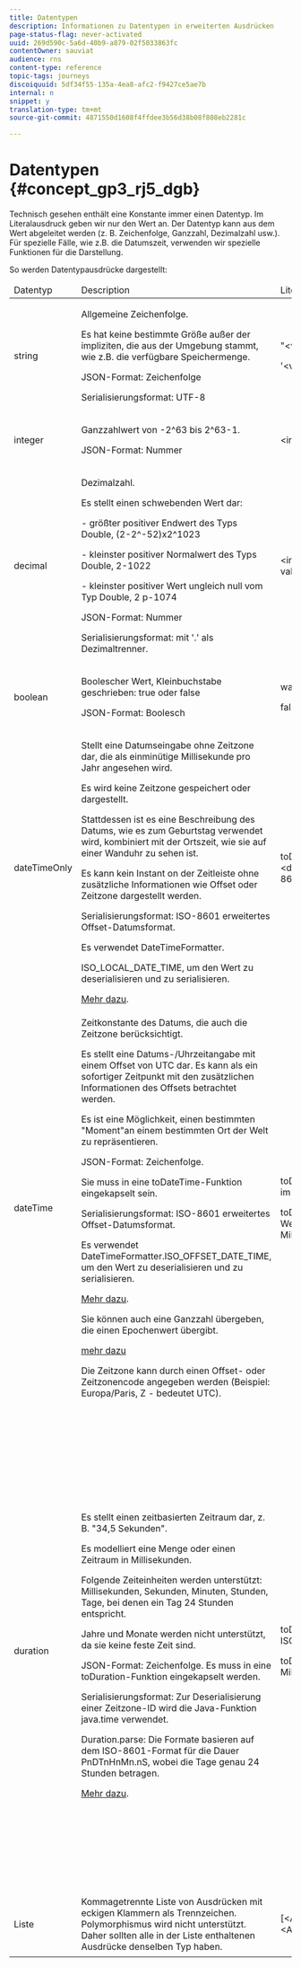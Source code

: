 ```yaml
---
title: Datentypen
description: Informationen zu Datentypen in erweiterten Ausdrücken
page-status-flag: never-activated
uuid: 269d590c-5a6d-40b9-a879-02f5033863fc
contentOwner: sauviat
audience: rns
content-type: reference
topic-tags: journeys
discoiquuid: 5df34f55-135a-4ea8-afc2-f9427ce5ae7b
internal: n
snippet: y
translation-type: tm+mt
source-git-commit: 4871550d1608f4ffdee3b56d38b08f808eb2281c

---
```



# Datentypen {#concept_gp3_rj5_dgb}

Technisch gesehen enthält eine Konstante immer einen Datentyp. Im Literalausdruck geben wir nur den Wert an. Der Datentyp kann aus dem Wert abgeleitet werden (z. B. Zeichenfolge, Ganzzahl, Dezimalzahl usw.). Für spezielle Fälle, wie z.B. die Datumszeit, verwenden wir spezielle Funktionen für die Darstellung.

So werden Datentypausdrücke dargestellt:

<table>
    <thead>
        <tr>
        <td>Datentyp</td>
        <td>Description</td>
        <td>Literale Darstellung</td>
        <td>Beispiel</td>
        </tr>
    </thead>
    <tbody>
    <tr>
        <td>string</td>
        <td><p>Allgemeine Zeichenfolge.</p><p>Es hat keine bestimmte Größe außer der impliziten, die aus der Umgebung stammt, wie z.B. die verfügbare Speichermenge.</p><p>JSON-Format: Zeichenfolge</p><p>Serialisierungsformat: UTF-8</p></td>
        <td><p>"&lt;value&gt;"</p><p>'&lt;value&gt;'</p></td>
        <td><p><pre>"hello world"</pre></p><p><pre>"hello world"</pre></p></td>
    </tr>
    <tr>
        <td>integer</td>
        <td><p>Ganzzahlwert von -2^63 bis 2^63-1.</p><p>JSON-Format: Nummer</p></td>
        <td>&lt;integer value&gt;</td>
        <td><p><pre>42</pre></p></td>
    </tr>
    <tr>
        <td>decimal</td>
        <td><p>Dezimalzahl.</p><p>Es stellt einen schwebenden Wert dar:</p>
        <p>- größter positiver Endwert des Typs Double, (2-2^-52)x2^1023</p>
        <p> - kleinster positiver Normalwert des Typs Double, 2-1022</p>
        <p> - kleinster positiver Wert ungleich null vom Typ Double, 2 p-1074</p><p>JSON-Format: Nummer</p><p>Serialisierungsformat: mit '.' als Dezimaltrenner.</p></td>
        <td>&lt;integer value&gt;.&lt;integer value&gt;</td>
        <td><p><pre>3.14</pre></p></td>
    </tr>
    <tr>
        <td>boolean</td>
        <td><p>Boolescher Wert, Kleinbuchstabe geschrieben: true oder false</p><p>JSON-Format: Boolesch</p></td>
        <td><p>wahr</p><p>false</p></td>
        <td><p><pre>wahr</pre></p></td>
    </tr>
    <tr>
        <td>dateTimeOnly</td>
        <td><p>Stellt eine Datumseingabe ohne Zeitzone dar, die als einminütige Millisekunde pro Jahr angesehen wird.</p><p>Es wird keine Zeitzone gespeichert oder dargestellt.</p><p>Stattdessen ist es eine Beschreibung des Datums, wie es zum Geburtstag verwendet wird, kombiniert mit der Ortszeit, wie sie auf einer Wanduhr zu sehen ist.</p><p>Es kann kein Instant on der Zeitleiste ohne zusätzliche Informationen wie Offset oder Zeitzone dargestellt werden.</p><p>Serialisierungsformat: ISO-8601 erweitertes Offset-Datumsformat.</p><p>Es verwendet DateTimeFormatter.</p><p>ISO_LOCAL_DATE_TIME, um den Wert zu deserialisieren und zu serialisieren.</p> <a href="https://docs.oracle.com/javase/8/docs/api/java/time/format/DateTimeFormatter.html#ISO_LOCAL_DATE_TIME">Mehr dazu</a>.</td>
        <td><p>toDateTimeOnly("&lt;dateTimeOnly im ISO-8601-Format&gt;")</p></td>
        <td></td>
    </tr>
    <tr>
        <td>dateTime</td>
        <td><p>Zeitkonstante des Datums, die auch die Zeitzone berücksichtigt.</p><p>Es stellt eine Datums-/Uhrzeitangabe mit einem Offset von UTC dar. Es kann als ein sofortiger Zeitpunkt mit den zusätzlichen Informationen des Offsets betrachtet werden. </p><p>Es ist eine Möglichkeit, einen bestimmten "Moment"an einem bestimmten Ort der Welt zu repräsentieren.</p><p>JSON-Format: Zeichenfolge.</p><p> Sie muss in eine toDateTime-Funktion eingekapselt sein.</p><p>
        Serialisierungsformat: ISO-8601 erweitertes Offset-Datumsformat.</p><p> Es verwendet DateTimeFormatter.ISO_OFFSET_DATE_TIME, um den Wert zu deserialisieren und zu serialisieren.</p> <a href="https://docs.oracle.com/javase/8/docs/api/java/time/format/DateTimeFormatter.html#ISO_OFFSET_DATE_TIME">Mehr dazu</a>. 
        <p>Sie können auch eine Ganzzahl übergeben, die einen Epochenwert übergibt.</p> <a href="https://www.epochconverter.com/">mehr dazu</a></p>
        <p>Die Zeitzone kann durch einen Offset- oder Zeitzonencode angegeben werden (Beispiel: Europa/Paris, Z - bedeutet UTC).</p></td>
        <td><p>toDateTime("&lt;dateTime im ISO-8601-Format&gt;")</p>
        <p>toDateTime(&lt;ganzzahliger Wert einer Epoche in Millisekunden&gt;)</p></td>
        <td><p><pre>toDateTime("1977-04-22T06:00:00Z")</pre></p><p><pre>toDateTime</pre></p><p><pre>("2011-12-03T15:15:30Z")</pre></p><p><pre>toDateTime</pre></p><p><pre>("2011-12-03T15:15:30.123Z")</pre></p><p><pre>toDateTime</pre></p><p><pre>("2011-12-03T15:15:30.123+02:00")</pre></p>
        <p><pre>toDateTime</pre></p><p><pre>("2011-12-03T15:15:30.123-00:20")</pre></p><p><pre>toDateTime(1560762190189)</pre></p></td>
    </tr>
    <tr>
        <td>duration</td>
        <td><p>Es stellt einen zeitbasierten Zeitraum dar, z. B. "34,5 Sekunden".</p><p> Es modelliert eine Menge oder einen Zeitraum in Millisekunden.</p><p>Folgende Zeiteinheiten werden unterstützt: Millisekunden, Sekunden, Minuten, Stunden, Tage, bei denen ein Tag 24 Stunden entspricht.</p><p> Jahre und Monate werden nicht unterstützt, da sie keine feste Zeit sind.</p><p>JSON-Format: Zeichenfolge. Es muss in eine toDuration-Funktion eingekapselt werden.</p><p>Serialisierungsformat: Zur Deserialisierung einer Zeitzone-ID wird die Java-Funktion java.time verwendet.</p><p>Duration.parse: Die Formate basieren auf dem ISO-8601-Format für die Dauer PnDTnHnMn.nS, wobei die Tage genau 24 Stunden betragen.</p><a href="https://docs.oracle.com/javase/8/docs/api/java/time/Duration.html#parse-java.lang.CharSequence-">Mehr dazu</a>.</td>
        <td><p>toDuration("&lt;Dauer im ISO-8601-Format&gt;")</p><p>toDuration(&lt;Dauer in Millisekunden&gt;)</p></td>
        <td><p><pre>toDuration("PT5S") // 5 Sekunden</pre></p>
        <p><pre>toDuration(500) // </pre></p>
        <p><pre>500ms</pre></p>
        <p><pre>toDuration("PT20.345S") </pre></p>
        <p><pre>— parses as "20.345 seconds"</pre></p>
        <p><pre>toDuration("PT15M") </pre></p>
        <p><pre> — Parsen als "15 Minuten"</pre></p>
        <p><pre>(wobei eine Minute 60 Sekunden beträgt)</pre></p>
        <p><pre>toDuration("PT10H") </pre></p>
        <p><pre>— Parsen als "10 Stunden"</pre></p>
        <p><pre>(bei einer Stunde von 3600 Sekunden)</pre></p>
        <p><pre>toDuration("P2D") </pre></p>
        <p><pre>— Parsen als "2 Tage"</pre></p>
        <p><pre>(bei einem Tag </pre></p>
        <p><pre>24 Stunden oder 86400 Sekunden)</pre></p>
        <p><pre>toDuration("P2DT3H4M") </pre></p>
        <p><pre>— Parsen als</pre></p>
        <p><pre>"2 Tage, 3 Stunden und 4 Minuten"</pre></p>
        <p><pre>toDuration("P-6H3M") </pre></p>
        <p><pre>— Parsen als</pre></p>
        <p><pre>"-6 Stunden und +3 Minuten"</pre></p>
        <p><pre>toDuration("-P6H3M") </pre></p>
        <p><pre>— Parsen als</pre></p>
        <p><pre>"-6 Stunden und -3 Minuten"</pre></p>
        <p><pre>toDuration("-P-6H+3M") </pre></p>
        <p><pre>— Parsen als</pre></p>
        <p><pre>"+6 Stunden und -3 Minuten"</pre></p></td>
    </tr>
    <tr>
        <td>Liste</td>
        <td>Kommagetrennte Liste von Ausdrücken mit eckigen Klammern als Trennzeichen. Polymorphismus wird nicht unterstützt. Daher sollten alle in der Liste enthaltenen Ausdrücke denselben Typ haben.</td>
        <td>[&lt;Ausdruck&gt;, &lt;Ausdruck&gt;, ... ]</td>
        <td><p><pre>["value1","value2"]</pre></p><p><pre>[3,5]</pre></p><p><pre>[toDuration(500),toDuration(800)]</pre></p></td>
    </tr>
    </tbody>
</table>
